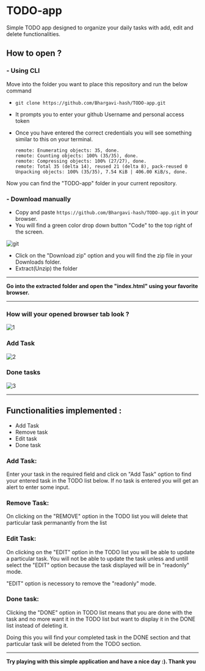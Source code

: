 # TODO-app
Simple TODO app designed to organize your daily tasks with add, edit and delete functionalities.

## How to open ?
### - Using CLI
Move into the folder you want to place this repository and run the below command
* `git clone https://github.com/Bhargavi-hash/TODO-app.git`
* It prompts you to enter your github Username and personal access token
* Once you have entered the correct credentials you will see something similar to this on your terminal.

      remote: Enumerating objects: 35, done.
      remote: Counting objects: 100% (35/35), done.
      remote: Compressing objects: 100% (27/27), done.
      remote: Total 35 (delta 14), reused 21 (delta 8), pack-reused 0
      Unpacking objects: 100% (35/35), 7.54 KiB | 406.00 KiB/s, done.

Now you can find the "TODO-app" folder in your current repository.

### - Download manually
* Copy and paste `https://github.com/Bhargavi-hash/TODO-app.git` in your browser.
* You will find a green color drop down button "Code" to the top right of the screen.


![git](https://user-images.githubusercontent.com/82858718/140699363-b00b77df-ea43-42d8-84ca-5fbbaaa2701e.png)
* Click on the "Download zip" option and you will find the zip file in your Downloads folder.
* Extract(Unzip) the folder
********************************************************************************************************
**Go into the extracted folder and open the "index.html" using your favorite browser.** 
********************************************************************************************************

### How will your opened browser tab look ?
![1](https://user-images.githubusercontent.com/82858718/140699980-db8ac5c7-5bec-4aa4-b824-2562a18c9dbe.png)
### Add Task
![2](https://user-images.githubusercontent.com/82858718/140700316-56aaa583-a23c-426e-b7d3-24e84e0e93f0.png)
### Done tasks
![3](https://user-images.githubusercontent.com/82858718/140700521-0b3cd019-b5d0-4c77-aa79-867ed8a69f37.png)
***********************************************************************************************************
## Functionalities implemented :
* Add Task
* Remove task
* Edit task
* Done task

### Add Task:
Enter your task in the required field and click on "Add Task" option to find your entered task in the TODO list below.
If no task is entered you will get an alert to enter some input.

### Remove Task:
On clicking on the "REMOVE" option in the TODO list you will delete that particular task permanantly from the list

### Edit Task:
On clicking on the "EDIT" option in the TODO list you will be able to update a particular task. You will not be able to update the task unless and untill select the "EDIT" option because the task displayed will be in "readonly" mode. 

"EDIT" option is necessory to remove the "readonly" mode.

### Done task:
Clicking the "DONE" option in TODO list means that you are done with the task and no more want it in the TODO list but want
to display it in the DONE list instead of deleting it.

Doing this you will find your completed task in the DONE section and that particular task will be deleted from the TODO section.
***********************************************************************************************************

**Try playing with this simple application and have a nice day :). Thank you**












